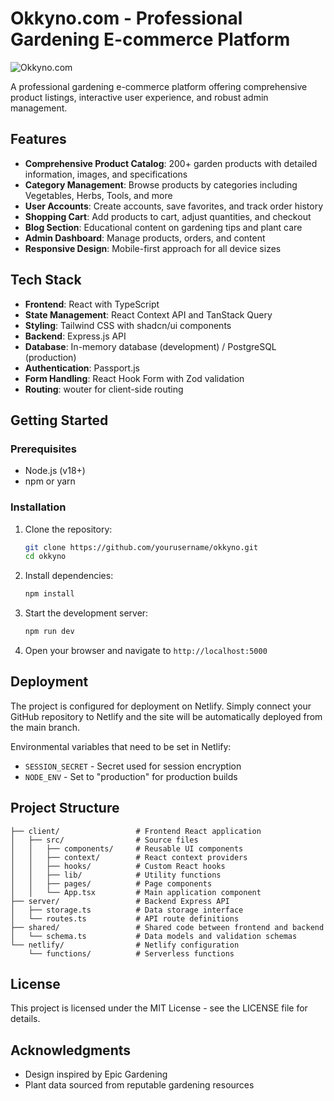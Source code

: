 # Okkyno.com - Professional Gardening E-commerce Platform

![Okkyno.com](./client/src/assets/logo.png)

A professional gardening e-commerce platform offering comprehensive product listings, interactive user experience, and robust admin management.

## Features

- **Comprehensive Product Catalog**: 200+ garden products with detailed information, images, and specifications
- **Category Management**: Browse products by categories including Vegetables, Herbs, Tools, and more
- **User Accounts**: Create accounts, save favorites, and track order history
- **Shopping Cart**: Add products to cart, adjust quantities, and checkout
- **Blog Section**: Educational content on gardening tips and plant care
- **Admin Dashboard**: Manage products, orders, and content
- **Responsive Design**: Mobile-first approach for all device sizes

## Tech Stack

- **Frontend**: React with TypeScript
- **State Management**: React Context API and TanStack Query
- **Styling**: Tailwind CSS with shadcn/ui components
- **Backend**: Express.js API
- **Database**: In-memory database (development) / PostgreSQL (production)
- **Authentication**: Passport.js
- **Form Handling**: React Hook Form with Zod validation
- **Routing**: wouter for client-side routing

## Getting Started

### Prerequisites

- Node.js (v18+)
- npm or yarn

### Installation

1. Clone the repository:
   ```bash
   git clone https://github.com/yourusername/okkyno.git
   cd okkyno
   ```

2. Install dependencies:
   ```bash
   npm install
   ```

3. Start the development server:
   ```bash
   npm run dev
   ```

4. Open your browser and navigate to `http://localhost:5000`

## Deployment

The project is configured for deployment on Netlify. Simply connect your GitHub repository to Netlify and the site will be automatically deployed from the main branch.

Environmental variables that need to be set in Netlify:
- `SESSION_SECRET` - Secret used for session encryption
- `NODE_ENV` - Set to "production" for production builds

## Project Structure

```
├── client/                 # Frontend React application
│   ├── src/                # Source files
│   │   ├── components/     # Reusable UI components
│   │   ├── context/        # React context providers
│   │   ├── hooks/          # Custom React hooks
│   │   ├── lib/            # Utility functions
│   │   ├── pages/          # Page components
│   │   └── App.tsx         # Main application component
├── server/                 # Backend Express API
│   ├── storage.ts          # Data storage interface
│   └── routes.ts           # API route definitions
├── shared/                 # Shared code between frontend and backend
│   └── schema.ts           # Data models and validation schemas
└── netlify/                # Netlify configuration
    └── functions/          # Serverless functions
```

## License

This project is licensed under the MIT License - see the LICENSE file for details.

## Acknowledgments

- Design inspired by Epic Gardening
- Plant data sourced from reputable gardening resources